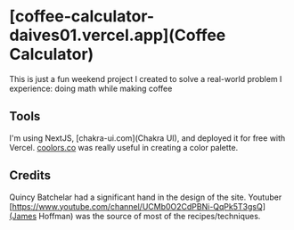# [coffee-calculator-daives01.vercel.app](Coffee Calculator)

This is just a fun weekend project I created to solve a real-world problem I experience: doing math while making coffee

## Tools

I'm using NextJS, [chakra-ui.com](Chakra UI), and deployed it for free with Vercel. [coolors.co](coolors.co) was really useful in creating a color palette.

## Credits
Quincy Batchelar had a significant hand in the design of the site.
Youtuber [https://www.youtube.com/channel/UCMb0O2CdPBNi-QqPk5T3gsQ](James Hoffman) was the source of most of the recipes/techniques.

